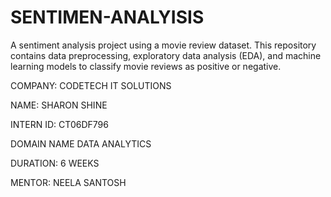 # SENTIMEN-ANALYISIS

A sentiment analysis project using a movie review dataset. This repository contains data preprocessing, exploratory data analysis (EDA), and machine learning models to classify movie reviews as positive or negative.

COMPANY: CODETECH IT SOLUTIONS

NAME: SHARON SHINE

INTERN ID: CT06DF796

DOMAIN NAME DATA ANALYTICS

DURATION: 6 WEEKS

MENTOR: NEELA SANTOSH
